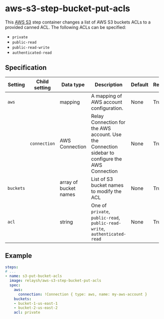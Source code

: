 # aws-s3-step-bucket-put-acls

This [AWS S3](https://aws.amazon.com/s3/) step container changes a list of AWS S3 buckets 
ACLs to a provided canned ACL. The following ACLs can be specified: 
- `private`
- `public-read`
- `public-read-write`
- `authenticated-read`

## Specification

| Setting | Child setting | Data type | Description | Default | Required |
|---------|---------------|-----------|-------------|---------|----------|
| `aws` || mapping | A mapping of AWS account configuration. | None | True |
|| `connection` | AWS Connection | Relay Connection for the AWS account. Use the Connection sidebar to configure the AWS Connection | None | True |
| `buckets` || array of bucket names | List of S3 bucket names to modify the ACL | None | True | 
| `acl` || string | One of `private`, `public-read`, `public-read-write`, `authenticated-read` | None | True |


## Example

```yaml
steps:
# ...
- name: s3-put-bucket-acls
  image: relaysh/aws-s3-step-bucket-put-acls
  spec:
    aws:
      connection: !Connection { type: aws, name: my-aws-account } 
    buckets:
    - bucket-1-us-east-1
    - bucket-2-us-east-2
    acl: private 
```
